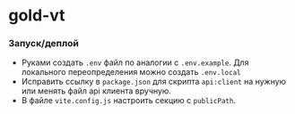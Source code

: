 # gold-vt

### Запуск/деплой
- Руками создать `.env` файл по аналогии с `.env.example`. Для локального переопределения можно создать `.env.local`
- Исправить ссылку в `package.json` для скрипта `api:client` на нужную или менять файл api клиента вручную.
- В файле `vite.config.js` настроить секцию с `publicPath`.
